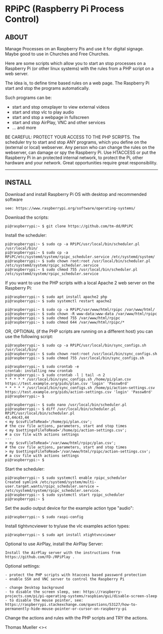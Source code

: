 # RPiPC (Raspberry Pi Process Control)

## ABOUT ##

Manage Processes on an Raspberry Pis and use it for digital signage.
Maybe good to use in Churches and Free Churches.

Here are some scripts which allow you to start an stop processes on a Raspberry Pi (or other linux systems) with the rules from a PHP script on a web server.

The idea is, to define time based rules on a web page. The Raspberry Pi start and stop the programs automatically. 

Such programs can be:

* start and stop omxplayer to view external videos
* start and stop vlc to play audio
* start and stop a webpage in fullscreen
* start and stop AirPlay, VNC and other services
* ... and more

BE CAREFUL: PROTECT YOUR ACCESS TO THE PHP SCRIPTS. The scheduler try to start and stop ANY programs, which you define on the (external or local) webserver. Any person who can change the rules on the webserver, can damage or spy the Raspberry Pi. Use HTACCESS or put the Raspberry Pi in an protected internal network, to protect the Pi, other hardware and your network. Great opportunities require great responsibility.

---

## INSTALL ##

Download and install Raspberry Pi OS with desktop and recommended software

    see: https://www.raspberrypi.org/software/operating-systems/

Download the scripts:

    pi@raspberrypi:~ $ git clone https://github.com/tm-dd/RPiPC

Install the scheduler:

    pi@raspberrypi:~ $ sudo cp -a RPiPC/usr/local/bin/scheduler.pl /usr/local/bin/
    pi@raspberrypi:~ $ sudo cp -a RPiPC/etc/systemd/system/rpipc_scheduler.service /etc/systemd/system/
    pi@raspberrypi:~ $ sudo chown root:root /usr/local/bin/scheduler.pl /etc/systemd/system/rpipc_scheduler.service
    pi@raspberrypi:~ $ sudo chmod 755 /usr/local/bin/scheduler.pl /etc/systemd/system/rpipc_scheduler.service

If you want to use the PHP scripts with a local Apache 2 web server on the Raspberry Pi:

    pi@raspberrypi:~ $ sudo apt install apache2 php
    pi@raspberrypi:~ $ sudo systemctl restart apache2
    
    pi@raspberrypi:~ $ sudo cp -a RPiPC/var/www/html/rpipc /var/www/html/
    pi@raspberrypi:~ $ sudo chown -R www-data:www-data /var/www/html/rpipc
    pi@raspberrypi:~ $ sudo chmod 755 /var/www/html/rpipc
    pi@raspberrypi:~ $ sudo chmod 644 /var/www/html/rpipc/*

OR, OPTIONAL (if the PHP scripts are running on a different host) you can use the following script:

    pi@raspberrypi:~ $ sudo cp -a RPiPC/usr/local/bin/sync_configs.sh /usr/local/bin/
    pi@raspberrypi:~ $ sudo chown root:root /usr/local/bin/sync_configs.sh
    pi@raspberrypi:~ $ sudo chmod 755 /usr/local/bin/sync_configs.sh
    
    pi@raspberrypi:~ $ sudo crontab -e
    crontab: installing new crontab
    pi@raspberrypi:~ $ sudo crontab -l | tail -n 2
    * * * * * /usr/local/bin/sync_configs.sh /home/pi/plan.csv https://test.example.org/pids/plan.csv 'login' 'Passw0rd'
    * * * * * /usr/local/bin/sync_configs.sh /home/pi/action-settings.csv https://test.example.org/pids/action-settings.csv 'login' 'Passw0rd'
    pi@raspberrypi:~ $

    pi@raspberrypi:~ $ sudo nano /usr/local/bin/scheduler.pl
    pi@raspberrypi:~ $ diff /usr/local/bin/scheduler.pl RPiPC/usr/local/bin/scheduler.pl
    43,44c43,44
    < my $csvFileToRead='/home/pi/plan.csv';                              # the csv file actions, parameters, start and stop times
    < my $settingsFileToRead='/home/pi/action-settings.csv';              # a csv file with actions settings
    ---
    > my $csvFileToRead='/var/www/html/rpipc/plan.csv';                   # the csv file actions, parameters, start and stop times
    > my $settingsFileToRead='/var/www/html/rpipc/action-settings.csv';   # a csv file with actions settings
    pi@raspberrypi:~ $
    
Start the scheduler:

    pi@raspberrypi:~ $ sudo systemctl enable rpipc_scheduler
    Created symlink /etc/systemd/system/multi-user.target.wants/rpipc_scheduler.service → /etc/systemd/system/rpipc_scheduler.service.
    pi@raspberrypi:~ $ sudo systemctl start rpipc_scheduler
    pi@raspberrypi:~ $ 

Set the audio output device for the example action type "audio":

    pi@raspberrypi:~ $ sudo raspi-config

Install tightvncviewer to try/use the vlc examples action types:

    pi@raspberrypi:~ $ sudo apt install xtightvncviewer

Optional to use AirPlay, install the AirPlay Server:

    Install the AirPlay server with the instructions from https://github.com/FD-/RPiPlay .

Optional settings:

    - protect the PHP scripts with htaccess based password protection
    - enable SSH and VNC server to control the Raspberry Pi

    - change Desktop background
    - to disable the screen sleep, see: https://raspberry-projects.com/pi/pi-operating-systems/raspbian/gui/disable-screen-sleep
    - to disable the mouse pointer, see: https://raspberrypi.stackexchange.com/questions/53127/how-to-permanently-hide-mouse-pointer-or-cursor-on-raspberry-pi 

Change the actions and rules with the PHP scripts and TRY the actions.

Thomas Mueller <><
